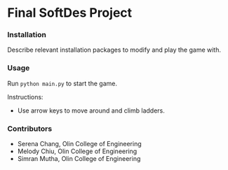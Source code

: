 # Final SoftDes Project

### Installation
Describe relevant installation packages to modify and play the game with.

### Usage
Run `python main.py` to start the game.

Instructions:

* Use arrow keys to move around and climb ladders.

### Contributors
- Serena Chang, Olin College of Engineering
- Melody Chiu, Olin College of Engineering
- Simran Mutha, Olin College of Engineering
